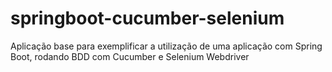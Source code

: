 # springboot-cucumber-selenium
Aplicação base para exemplificar a utilização de uma aplicação com Spring Boot, rodando BDD com Cucumber e Selenium Webdriver
